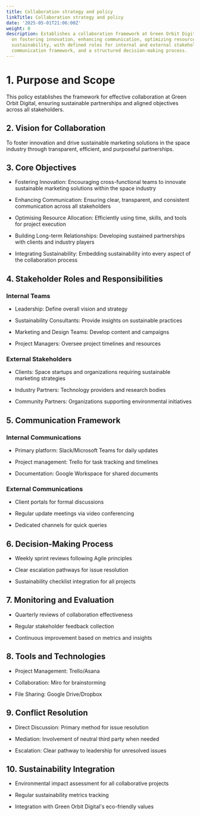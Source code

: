 ```yaml
---
title: Collaboration strategy and policy
linkTitle: Collaboration strategy and policy
date: '2025-05-01T21:06:00Z'
weight: 0
description: Establishes a collaboration framework at Green Orbit Digital focused
  on fostering innovation, enhancing communication, optimizing resources, and integrating
  sustainability, with defined roles for internal and external stakeholders, a clear
  communication framework, and a structured decision-making process.
---
```



# 1. Purpose and Scope

This policy establishes the framework for effective collaboration at Green Orbit Digital, ensuring sustainable partnerships and aligned objectives across all stakeholders.

## 2. Vision for Collaboration

To foster innovation and drive sustainable marketing solutions in the space industry through transparent, efficient, and purposeful partnerships.

## 3. Core Objectives

- Fostering Innovation: Encouraging cross-functional teams to innovate sustainable marketing solutions within the space industry

- Enhancing Communication: Ensuring clear, transparent, and consistent communication across all stakeholders

- Optimising Resource Allocation: Efficiently using time, skills, and tools for project execution

- Building Long-term Relationships: Developing sustained partnerships with clients and industry players

- Integrating Sustainability: Embedding sustainability into every aspect of the collaboration process

## 4. Stakeholder Roles and Responsibilities

### Internal Teams

- Leadership: Define overall vision and strategy

- Sustainability Consultants: Provide insights on sustainable practices

- Marketing and Design Teams: Develop content and campaigns

- Project Managers: Oversee project timelines and resources

### External Stakeholders

- Clients: Space startups and organizations requiring sustainable marketing strategies

- Industry Partners: Technology providers and research bodies

- Community Partners: Organizations supporting environmental initiatives

## 5. Communication Framework

### Internal Communications

- Primary platform: Slack/Microsoft Teams for daily updates

- Project management: Trello for task tracking and timelines

- Documentation: Google Workspace for shared documents

### External Communications

- Client portals for formal discussions

- Regular update meetings via video conferencing

- Dedicated channels for quick queries

## 6. Decision-Making Process

- Weekly sprint reviews following Agile principles

- Clear escalation pathways for issue resolution

- Sustainability checklist integration for all projects

## 7. Monitoring and Evaluation

- Quarterly reviews of collaboration effectiveness

- Regular stakeholder feedback collection

- Continuous improvement based on metrics and insights

## 8. Tools and Technologies

- Project Management: Trello/Asana

- Collaboration: Miro for brainstorming

- File Sharing: Google Drive/Dropbox

## 9. Conflict Resolution

- Direct Discussion: Primary method for issue resolution

- Mediation: Involvement of neutral third party when needed

- Escalation: Clear pathway to leadership for unresolved issues

## 10. Sustainability Integration

- Environmental impact assessment for all collaborative projects

- Regular sustainability metrics tracking

- Integration with Green Orbit Digital's eco-friendly values